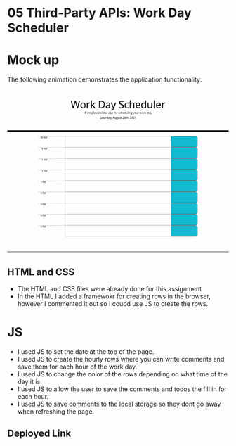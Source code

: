 # 05 Third-Party APIs: Work Day Scheduler

# Mock up
The following animation demonstrates the application functionality:

![Walk through of the application.](./Assets/Work-Day-Scheduler.gif)


## HTML and CSS
- The HTML and CSS files were already done for this assignment
- In the HTML I added a framewokr for creating rows in the browser, however I commented it out so I couod use JS to create the rows. 

# JS
- I used JS to set the date at the top of the page.
- I used JS to create the hourly rows where you can write comments and save them for each hour of the work day. 
- I used JS to change the color of the rows depending on what time of the day it is. 
- I used JS to allow the user to save the comments and todos the fill in for each hour.
- I used JS to save comments to the local storage so they dont go away when refreshing the page. 

## Deployed Link

